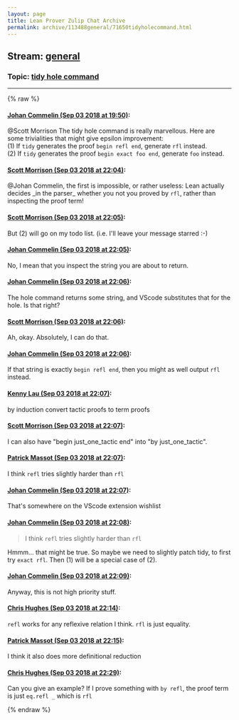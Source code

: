 ```yaml
---
layout: page
title: Lean Prover Zulip Chat Archive 
permalink: archive/113488general/71650tidyholecommand.html
---
```


## Stream: [general](index.html)
### Topic: [tidy hole command](71650tidyholecommand.html)

---


{% raw %}
#### [ Johan Commelin (Sep 03 2018 at 19:50)](https://leanprover.zulipchat.com/#narrow/stream/113488-general/topic/tidy%20hole%20command/near/133272160):
<p><span class="user-mention" data-user-id="110524">@Scott Morrison</span> The tidy hole command is really marvellous. Here are some trivialities that might give epsilon improvement:<br>
(1) If <code>tidy</code> generates the proof <code>begin refl end</code>, generate <code>rfl</code> instead.<br>
(2) If <code>tidy</code> generates the proof <code>begin exact foo end</code>, generate <code>foo</code> instead.</p>

#### [ Scott Morrison (Sep 03 2018 at 22:04)](https://leanprover.zulipchat.com/#narrow/stream/113488-general/topic/tidy%20hole%20command/near/133276810):
<p><span class="user-mention" data-user-id="112680">@Johan Commelin</span>, the first is impossible, or rather useless: Lean actually decides _in the parser_ whether you not you proved by <code>rfl</code>, rather than inspecting the proof term!</p>

#### [ Scott Morrison (Sep 03 2018 at 22:05)](https://leanprover.zulipchat.com/#narrow/stream/113488-general/topic/tidy%20hole%20command/near/133276820):
<p>But (2) will go on my todo list. (i.e. I'll leave your message starred :-)</p>

#### [ Johan Commelin (Sep 03 2018 at 22:05)](https://leanprover.zulipchat.com/#narrow/stream/113488-general/topic/tidy%20hole%20command/near/133276825):
<p>No, I mean that you inspect the string you are about to return.</p>

#### [ Johan Commelin (Sep 03 2018 at 22:06)](https://leanprover.zulipchat.com/#narrow/stream/113488-general/topic/tidy%20hole%20command/near/133276866):
<p>The hole command returns some string, and VScode substitutes that for the hole. Is that right?</p>

#### [ Scott Morrison (Sep 03 2018 at 22:06)](https://leanprover.zulipchat.com/#narrow/stream/113488-general/topic/tidy%20hole%20command/near/133276869):
<p>Ah, okay. Absolutely, I can do that.</p>

#### [ Johan Commelin (Sep 03 2018 at 22:06)](https://leanprover.zulipchat.com/#narrow/stream/113488-general/topic/tidy%20hole%20command/near/133276870):
<p>If that string is exactly <code>begin refl end</code>, then you might as well output <code>rfl</code> instead.</p>

#### [ Kenny Lau (Sep 03 2018 at 22:07)](https://leanprover.zulipchat.com/#narrow/stream/113488-general/topic/tidy%20hole%20command/near/133276875):
<p>by induction convert tactic proofs to term proofs</p>

#### [ Scott Morrison (Sep 03 2018 at 22:07)](https://leanprover.zulipchat.com/#narrow/stream/113488-general/topic/tidy%20hole%20command/near/133276879):
<p>I can also have "begin just_one_tactic end" into "by just_one_tactic".</p>

#### [ Patrick Massot (Sep 03 2018 at 22:07)](https://leanprover.zulipchat.com/#narrow/stream/113488-general/topic/tidy%20hole%20command/near/133276880):
<p>I think <code>refl</code> tries slightly harder than <code>rfl</code></p>

#### [ Johan Commelin (Sep 03 2018 at 22:07)](https://leanprover.zulipchat.com/#narrow/stream/113488-general/topic/tidy%20hole%20command/near/133276882):
<p>That's somewhere on the VScode extension wishlist</p>

#### [ Johan Commelin (Sep 03 2018 at 22:08)](https://leanprover.zulipchat.com/#narrow/stream/113488-general/topic/tidy%20hole%20command/near/133276940):
<blockquote>
<p>I think <code>refl</code> tries slightly harder than <code>rfl</code></p>
</blockquote>
<p>Hmmm... that might be true. So maybe we need to slightly patch tidy, to first try <code>exact rfl</code>. Then (1) will be a special case of (2).</p>

#### [ Johan Commelin (Sep 03 2018 at 22:09)](https://leanprover.zulipchat.com/#narrow/stream/113488-general/topic/tidy%20hole%20command/near/133276948):
<p>Anyway, this is not high priority stuff.</p>

#### [ Chris Hughes (Sep 03 2018 at 22:14)](https://leanprover.zulipchat.com/#narrow/stream/113488-general/topic/tidy%20hole%20command/near/133277149):
<p><code>refl</code> works for any reflexive relation I think. <code>rfl</code> is just equality.</p>

#### [ Patrick Massot (Sep 03 2018 at 22:15)](https://leanprover.zulipchat.com/#narrow/stream/113488-general/topic/tidy%20hole%20command/near/133277163):
<p>I think it also does more definitional reduction</p>

#### [ Chris Hughes (Sep 03 2018 at 22:29)](https://leanprover.zulipchat.com/#narrow/stream/113488-general/topic/tidy%20hole%20command/near/133277646):
<p>Can you give an example? If I prove something with <code>by refl</code>, the proof term is just <code>eq.refl _</code> which is <code>rfl</code></p>


{% endraw %}
